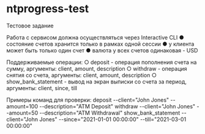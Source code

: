 # ntprogress-test
Тестовое задание


Работа с сервисом должна осуществляться через Interactive CLI
● состояние счетов хранится только в рамках одной сессии
● у клиента может быть только один счет
● валюта у всех счетов одинаковая - USD


Поддерживаемые операции:
○ deposit - операция пополнения счета на сумму, аргументы: client, amount,
description
○ withdraw - операция снятия со счета, аргументы: client, amount, description
○ show_bank_statement - вывод на экран выписки со счета за период, аргументы:
client, since, till


Примеры команд для проверки:
deposit --client="John Jones" --amount=100 --description="ATM Deposit"
withdraw --client="John Jones" --amount=50 --description="ATM Withdrawal"
show_bank_statement --client="John Jones" --since="2021-01-01 00:00:00" --till="2021-03-01 00:00:00"
